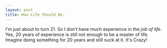 ```yaml
---
layout: post
title: How Life Should Be.
---
```


I'm just about to turn 21. So I don't have much experience in the _job of life_. Yes, 20 years of experience is still not enough to be a master of life. Imagine doing something for 20 years and still suck at it. It's Crazy!
